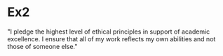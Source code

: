 # Ex2
"I pledge the highest level of ethical principles in support of academic excellence.
I ensure that all of my work reflects my own abilities and not those of someone else."